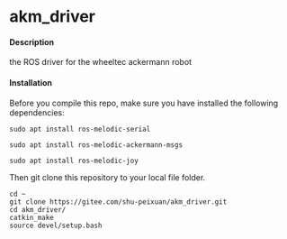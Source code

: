 # akm_driver

#### Description
the ROS driver for the wheeltec ackermann robot


#### Installation
Before you compile this repo, make sure you have installed the following dependencies:

```
sudo apt install ros-melodic-serial
```

```
sudo apt install ros-melodic-ackermann-msgs
```

```
sudo apt install ros-melodic-joy
```
Then git clone this repository to your local file folder.

```
cd ~
git clone https://gitee.com/shu-peixuan/akm_driver.git
cd akm_driver/
catkin_make
source devel/setup.bash
```

